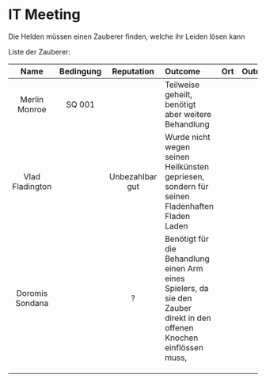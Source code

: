 # IT Meeting

Die Helden müssen einen Zauberer finden, welche ihr Leiden lösen kann

Liste der Zauberer:



|      Name       | Bedingung |   Reputation    | Outcome                                                                                                                | Ort | Outcome |
|:---------------:|:---------:|:---------------:|:-----------------------------------------------------------------------------------------------------------------------|:----|:--------|
|  Merlin Monroe  |  SQ 001   |                 | Teilweise geheilt, benötigt aber weitere Behandlung                                                                    |     |         |
| Vlad Fladington |           | Unbezahlbar gut | Wurde nicht wegen seinen Heilkünsten gepriesen, sondern für seinen Fladenhaften Fladen Laden                           |     |         |
| Doromis Sondana |           |        ?        | Benötigt für die Behandlung einen Arm eines Spielers, da sie den Zauber direkt in den offenen Knochen einflössen muss, |     |         |
|                 |           |                 |                                                                                                                        |     |         |
|                 |           |                 |                                                                                                                        |     |         |
|                 |           |                 |                                                                                                                        |     |         |
